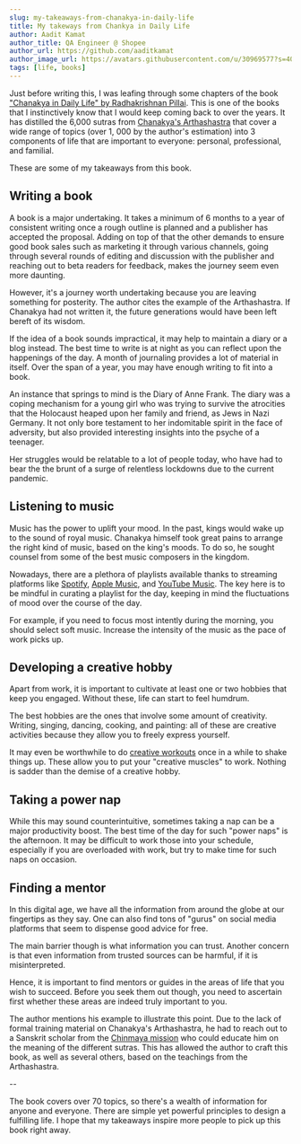 ```yaml
---
slug: my-takeaways-from-chanakya-in-daily-life
title: My takeways from Chankya in Daily Life
author: Aadit Kamat
author_title: QA Engineer @ Shopee
author_url: https://github.com/aaditkamat
author_image_url: https://avatars.githubusercontent.com/u/30969577?s=400&u=9558fc3557d79c88a7080034fe8c22654aca2e4d&v=4
tags: [life, books]
---
```


Just before writing this, I was leafing through some chapters
of the book ["Chanakya in Daily Life" by Radhakrishnan Pillai](https://www.amazon.com/Chanakya-Daily-Life-Radhakrishnan-Pillai/dp/8129144441).
This is one of the books that I instinctively know that I would keep coming back to over the years. It has distilled the 6,000 sutras from
[Chanakya's Arthashastra](https://en.wikipedia.org/wiki/Arthashastra) that cover a wide range of topics (over 1, 000 by
the author's estimation) into 3 components of life that are important
to everyone: personal, professional, and familial.

These are some of my takeaways from this book.

## Writing a book

A book is a major undertaking. It takes a minimum of 6 months to a year
of consistent writing once a rough outline is planned and a publisher
has accepted the proposal. Adding on top of that the other demands to ensure good book sales such as marketing it through various channels,
going through several rounds of editing and discussion with the publisher
and reaching out to beta readers for feedback, makes the journey seem even more daunting.

However, it's a journey worth undertaking because you are leaving something for posterity.
The author cites the example of the Arthashastra. If Chanakya had not
written it, the future generations would have been left bereft of its wisdom.

If the idea of a book sounds impractical, it may help to maintain a diary
or a blog instead. The best time to write is at night as you can reflect
upon the happenings of the day. A month of journaling provides a lot of material
in itself. Over the span of a year, you may have enough writing to fit into a book.

An instance that springs to mind is the Diary of Anne Frank. The diary
was a coping mechanism for a young girl who was trying to survive the atrocities
that the Holocaust heaped upon her family and friend, as Jews in Nazi Germany.
It not only bore testament to her indomitable spirit in the face of adversity,
but also provided interesting insights into the psyche of a teenager.

Her struggles would be relatable to a lot of people today, who have had to bear the
the brunt of a surge of relentless lockdowns due to the current pandemic.

## Listening to music

Music has the power to uplift your mood. In the past, kings would wake up to
the sound of royal music. Chanakya himself took great pains to
arrange the right kind of music, based on the king's moods. To do so,
he sought counsel from some of the best music composers in the kingdom.

Nowadays, there are a plethora of playlists available thanks to streaming platforms
like [Spotify](https://open.spotify.com/), [Apple Music](https://music.apple.com/us/browse), and 
[YouTube Music](https://music.youtube.com/). The key here is to be
mindful in curating a playlist for the day, keeping in mind the fluctuations
of mood over the course of the day.

For example, if you need to focus most intently during the morning, you should select soft music. Increase the intensity of the music
as the pace of work picks up.

## Developing a creative hobby

Apart from work, it is important to cultivate at least one or two hobbies
that keep you engaged. Without these, life can start to feel humdrum.

The best hobbies are the ones that involve some amount of creativity.
Writing, singing, dancing, cooking, and painting: all of these are creative
activities because they allow you to freely express yourself.

It may even be worthwhile to do [creative workouts](https://www.skillshare.com/classes/5-Minute-Creative-Workouts-Get-Your-Creativity-in-Shape/483111042) once in a while to
shake things up. These allow you to put your "creative muscles" to work.
Nothing is sadder than the demise of a creative hobby.

## Taking a power nap

While this may sound counterintuitive, sometimes taking a nap can be
a major productivity boost. The best time of the day for such "power naps"
is the afternoon. It may be difficult to work those into your schedule, especially
if you are overloaded with work, but try to make time for such naps
on occasion.

## Finding a mentor

In this digital age, we have all the information from around the
globe at our fingertips as they say. One can also find tons of "gurus"
on social media platforms that seem to dispense good advice for free.

The main barrier though is what information you can trust. Another
concern is that even information from trusted sources can be harmful, if
it is misinterpreted.

Hence, it is important to find mentors or guides in the areas of life
that you wish to succeed. Before you seek them out though, you need
to ascertain first whether these areas are indeed truly important to you.

The author mentions his example to illustrate this point. Due to the lack of formal training material on Chanakya's Arthashastra, he had to reach out to a Sanskrit scholar from the [Chinmaya mission](https://www.chinmayamission.com/) who could educate him on the meaning of the different sutras. 
This has allowed the author to craft this book, as well as several others, based on the
teachings from the Arthashastra.

--

The book covers over 70 topics, so there's a wealth of information
for anyone and everyone. There are simple yet powerful principles
to design a fulfilling life. I hope that my takeaways inspire more people
to pick up this book right away.





